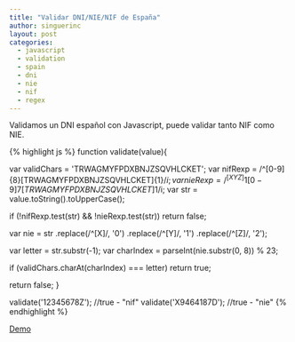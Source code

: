 ```yaml
---
title: "Validar DNI/NIE/NIF de España"
author: singuerinc
layout: post
categories:
  - javascript
  - validation
  - spain
  - dni
  - nie
  - nif
  - regex
---
```

Validamos un DNI espa&ntilde;ol con Javascript, puede validar tanto NIF como NIE.

{% highlight js %}
function validate(value){

  var validChars = 'TRWAGMYFPDXBNJZSQVHLCKET';
  var nifRexp = /^[0-9]{8}[TRWAGMYFPDXBNJZSQVHLCKET]{1}$/i;
  var nieRexp = /^[XYZ]{1}[0-9]{7}[TRWAGMYFPDXBNJZSQVHLCKET]{1}$/i;
  var str = value.toString().toUpperCase();

  if (!nifRexp.test(str) && !nieRexp.test(str)) return false;

  var nie = str
      .replace(/^[X]/, '0')
      .replace(/^[Y]/, '1')
      .replace(/^[Z]/, '2');

  var letter = str.substr(-1);
  var charIndex = parseInt(nie.substr(0, 8)) % 23;

  if (validChars.charAt(charIndex) === letter) return true;

  return false;
}

validate('12345678Z');  //true - "nif"
validate('X9464187D');  //true - "nie"
{% endhighlight %}

<a href="{{ site.url }}/dni/nif/nie/validar/2015/12/22/validar-dni-nif-o-nie/index.html" target="_blank">Demo</a>
